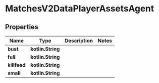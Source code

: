 
# MatchesV2DataPlayerAssetsAgent

## Properties
| Name | Type | Description | Notes |
| ------------ | ------------- | ------------- | ------------- |
| **bust** | **kotlin.String** |  |  |
| **full** | **kotlin.String** |  |  |
| **killfeed** | **kotlin.String** |  |  |
| **small** | **kotlin.String** |  |  |



